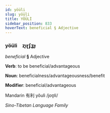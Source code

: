 ```yaml
---
id: yöüli
slug: yöüli
title: YÖÜLİ
sidebar_position: 833
hoverText: beneficial § Adjective
---
```


### yöüli&emsp;<span kind="abugida">ɀıɽʄʓɟ</span>

*beneficial* **§** Adjective

**Verb**: to be beneficial/advantageous

**Noun**: beneficialness/advantageousness/benefit

**Modifier**: beneficial/advantageous

Mandarin 有利 yǒulì /joʊ̯li/

*Sino-Tibetan Language Family*
